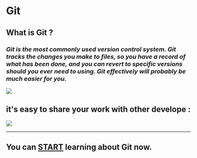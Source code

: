 # **Git** 
## What is Git ?
### *Git is the most commonly used version control system. Git tracks the changes you make to files, so you have a record of what has been done, and you can revert to specific versions should you ever need to using. Git effectively will probably be much easier for you.*
 ![](https://www.w3docs.com/uploads/media/default/0001/03/7951296c8fc2c5d0c986993684993064aef3dfa9.png)

 ## it's easy to share your work with other develope :

 ![](https://www.simplilearn.com/ice9/free_resources_article_thumb/business-org.JPG)

___

 ## You can [START](https://blog.udemy.com/git-tutorial-a-comprehensive-guide/) learning about Git now.

